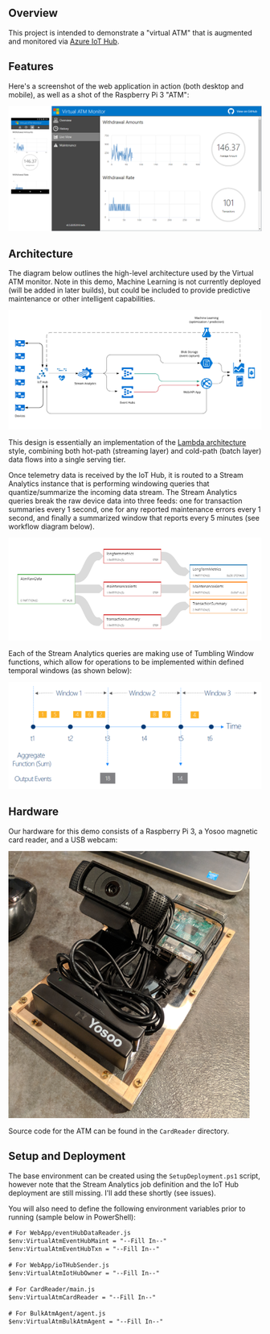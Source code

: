 Overview
--------

This project is intended to demonstrate a "virtual ATM" that is augmented and monitored via [Azure IoT Hub](https://docs.microsoft.com/en-us/azure/iot-hub/iot-hub-what-is-iot-hub). 

Features
--------

Here's a screenshot of the web application in action (both desktop and mobile), as well as a shot of the 
Raspberry Pi 3 "ATM":

![Screenshot](screenshot-combo.png)

Architecture
------------

The diagram below outlines the high-level architecture used by the Virtual ATM monitor. Note in this demo, 
Machine Learning is not currently deployed (will be added in later builds), but could be included to provide 
predictive maintenance or other intelligent capabilities.

![Architecture Diagram](WebApp/images/diagram.png)

This design is essentially an implementation of the [Lambda architecture](https://en.wikipedia.org/wiki/Lambda_architecture) style, combining both hot-path (streaming layer) and cold-path (batch layer) data flows into a single serving tier.

Once telemetry data is received by the IoT Hub, it is routed to a Stream Analytics instance that is performing 
windowing queries that quantize/summarize the incoming data stream. The Stream Analytics queries break the raw device 
data into three feeds: one for transaction summaries every 1 second, one for any reported maintenance errors 
every 1 second, and finally a summarized window that reports every 5 minutes (see workflow diagram below).

![Stream Analytics query outline](WebApp/images/asa-diagram.png)

Each of the Stream Analytics queries are making use of Tumbling Window functions, which allow for operations to be
implemented within defined temporal windows (as shown below):

![Stream Analytics query outline](WebApp/images/asa-windowing.png)

Hardware
--------

Our hardware for this demo consists of a Raspberry Pi 3, a Yosoo magnetic card reader, and a USB webcam:

![Raspberry Pi 3 simulated ATM](atm-hardware.png)

Source code for the ATM can be found in the `CardReader` directory.

Setup and Deployment
--------------------

The base environment can be created using the `SetupDeployment.ps1` script, however note that the Stream Analytics job definition 
and the IoT Hub deployment are still missing. I'll add these shortly (see issues).

You will also need to define the following environment variables prior to running (sample below in PowerShell):

```
# For WebApp/eventHubDataReader.js
$env:VirtualAtmEventHubMaint = "--Fill In--"
$env:VirtualAtmEventHubTxn = "--Fill In--"

# For WebApp/ioTHubSender.js
$env:VirtualAtmIotHubOwner = "--Fill In--"

# For CardReader/main.js
$env:VirtualAtmCardReader = "--Fill In--"

# For BulkAtmAgent/agent.js
$env:VirtualAtmBulkAtmAgent = "--Fill In--"
```